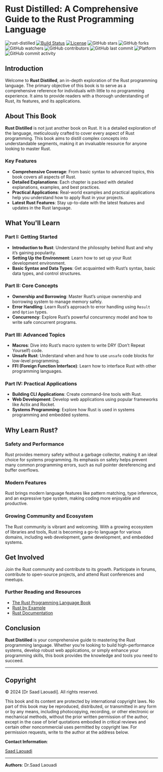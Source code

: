 # Rust Distilled: A Comprehensive Guide to the Rust Programming Language

![rust-distilled](https://img.shields.io/badge/rust-distilled-green.svg)
[![Build Status](https://github.com/dr-saad-la/rust-distilled/actions/workflows/mdbook.yml/badge.svg)](https://github.com/dr-saad-la/rust-distilled/actions)
[![License](https://img.shields.io/github/license/dr-saad-la/rust-distilled.svg)](LICENSE)
![GitHub stars](https://img.shields.io/github/stars/dr-saad-la/rust-distilled?style=social)
![GitHub forks](https://img.shields.io/github/forks/dr-saad-la/rust-distilled?style=social)
![GitHub watchers](https://img.shields.io/github/watchers/dr-saad-la/rust-distilled?style=social)
![GitHub contributors](https://img.shields.io/github/contributors/dr-saad-la/rust-distilled)
![GitHub last commit](https://img.shields.io/github/last-commit/dr-saad-la/rust-distilled)
![Platform](https://img.shields.io/badge/platform-macOS%20%7C%20Linux%20%7C%20Windows-blue)
![GitHub commit activity](https://img.shields.io/github/commit-activity/m/dr-saad-la/rust-distilled)

## Introduction

Welcome to **Rust Distilled**, an in-depth exploration of the Rust programming language. The primary objective of this book is to serve as a comprehensive reference for individuals with little to no programming experience. It aims to provide readers with a thorough understanding of Rust, its features, and its applications.

## About This Book

**Rust Distilled** is not just another book on Rust. It is a detailed exploration of the language,
meticulously crafted to cover every aspect of Rust programming. This book aims to distill complex
concepts into understandable segments, making it an invaluable resource for anyone looking to master
Rust.

### Key Features

-   **Comprehensive Coverage**: From basic syntax to advanced topics, this book covers all aspects of
    Rust.
-   **Detailed Explanations**: Each chapter is packed with detailed explanations, examples, and best
    practices.
-   **Practical Applications**: Real-world examples and practical applications help you understand how
    to apply Rust in your projects.
-   **Latest Rust Features**: Stay up-to-date with the latest features and updates in the Rust language.

## What You'll Learn

### Part I: Getting Started

-   **Introduction to Rust**: Understand the philosophy behind Rust and why it’s gaining popularity.
-   **Setting Up the Environment**: Learn how to set up your Rust development environment.
-   **Basic Syntax and Data Types**: Get acquainted with Rust’s syntax, basic data types, and control
    structures.

### Part II: Core Concepts

-   **Ownership and Borrowing**: Master Rust’s unique ownership and borrowing system to manage memory
    safely.
-   **Error Handling**: Learn Rust’s approach to error handling using `Result` and `Option` types.
-   **Concurrency**: Explore Rust’s powerful concurrency model and how to write safe concurrent
    programs.

### Part III: Advanced Topics

-   **Macros**: Dive into Rust’s macro system to write DRY (Don’t Repeat Yourself) code.
-   **Unsafe Rust**: Understand when and how to use `unsafe` code blocks for low-level programming.
-   **FFI (Foreign Function Interface)**: Learn how to interface Rust with other programming languages.

### Part IV: Practical Applications

-   **Building CLI Applications**: Create command-line tools with Rust.
-   **Web Development**: Develop web applications using popular frameworks like Actix and Rocket.
-   **Systems Programming**: Explore how Rust is used in systems programming and embedded systems.

## Why Learn Rust?

### Safety and Performance

Rust provides memory safety without a garbage collector, making it an ideal choice for systems
programming. Its emphasis on safety helps prevent many common programming errors, such as null pointer
dereferencing and buffer overflows.

### Modern Features

Rust brings modern language features like pattern matching, type inference, and an expressive type
system, making coding more enjoyable and productive.

### Growing Community and Ecosystem

The Rust community is vibrant and welcoming. With a growing ecosystem of libraries and tools, Rust is
becoming a go-to language for various domains, including web development, game development, and
embedded systems.

## Get Involved

Join the Rust community and contribute to its growth. Participate in forums, contribute to open-source
projects, and attend Rust conferences and meetups.

### Further Reading and Resources

-   [The Rust Programming Language Book](https://doc.rust-lang.org/book/)
-   [Rust by Example](https://doc.rust-lang.org/rust-by-example/)
-   [Rust Documentation](https://doc.rust-lang.org/)

## Conclusion

**Rust Distilled** is your comprehensive guide to mastering the Rust programming language. Whether
you’re looking to build high-performance systems, develop robust web applications, or simply enhance
your programming skills, this book provides the knowledge and tools you need to succeed.

---

## Copyright

© 2024 [Dr Saad Laouadi]. All rights reserved.

This book and its content are protected by international copyright laws. No part of this book may be reproduced, distributed, or transmitted in any form or by any means, including photocopying, recording, or other electronic or mechanical methods, without the prior written permission of the author, except in the case of brief quotations embodied in critical reviews and certain other noncommercial uses permitted by copyright law. For permission requests, write to the author at the address below.

**Contact Information**:

[Saad Laouadi](mailto:dr.saad.laouadi@gmail.com)  


---

**Authors**: Dr.Saad Laouadi
